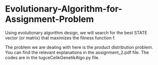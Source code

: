 # Evolutionary-Algorithm-for-Assignment-Problem

Using evolutionary algorithm design, we will search for the best STATE vector (or matrix) that maximizes the fitness function f.

The problem we are dealing with here is the product distribution problem.
You can find the relevant explanations in the assignment_2.pdf file.
The codes are in the tugceCelikGenetikAlgo.py file.

